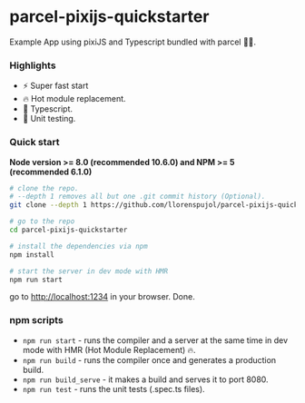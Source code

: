# parcel-pixijs-quickstarter
Example App using pixiJS and Typescript bundled with parcel 🚀🔥.

### Highlights
- ⚡️  Super fast start
- 🔥  Hot module replacement.
- 📝  Typescript.
- 👮  Unit testing.

### Quick start
**Node version >= 8.0 (recommended 10.6.0) and NPM >= 5 (recommended 6.1.0)**

```bash
# clone the repo.
# --depth 1 removes all but one .git commit history (Optional).
git clone --depth 1 https://github.com/llorenspujol/parcel-pixijs-quickstarter.git

# go to the repo
cd parcel-pixijs-quickstarter

# install the dependencies via npm
npm install

# start the server in dev mode with HMR
npm run start
```
go to [http://localhost:1234](http://localhost:1234) in your browser. Done.

### npm scripts

* `npm run start` - runs the compiler and a server at the same time in dev mode with HMR (Hot Module Replacement) 🔥.
* `npm run build` - runs the compiler once and generates a production build.
* `npm run build_serve` - it makes a build and serves it to port 8080.
* `npm run test` - runs the unit tests (.spec.ts files).
